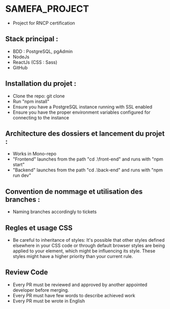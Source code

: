# SAMEFA_PROJECT

* Project for RNCP certification

## Stack principal : 
* BDD : PostgreSQL, pgAdmin <br>
* NodeJs <br>
* ReactJs (CSS : Sass) <br>
* GitHub 


## Installation du projet : 
* Clone the repo: git clone <br> 
* Run "npm install"
* Ensure you have a PostgreSQL instance running with SSL enabled
* Ensure you have the proper environment variables configured for connecting to the instance

## Architecture des dossiers et lancement du projet : 
* Works in Mono-repo <br>
* "Frontend" launches from the path  "cd .\front-end\"  and runs with "npm start" <br>
* "Backend" launches from the path  "cd .\back-end\"  and runs with "npm run dev" <br>


## Convention de nommage et utilisation des branches :
* Naming branches accordingly to tickets <br>

## Regles et usage CSS
* Be careful to inheritance of styles: It's possible that other styles defined elsewhere in your CSS code or through default browser styles are being applied to your element, which might be influencing its style. These styles might have a higher priority than your current rule.

## Review Code
* Every PR must be reviewed and approved by another appointed developer before merging.<br> 
* Every PR must have few words to describe achieved work <br> 
* Every PR must be wrote in English <br>

